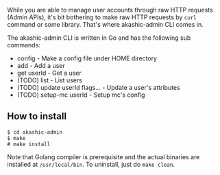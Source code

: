 While you are able to manage user accounts through raw HTTP requests (Admin APIs), it's bit bothering to make raw HTTP requests by `curl` command or some library. That's where akashic-admin CLI comes in.

The akashic-admin CLI is written in Go and has the following sub commands:

* config - Make a config file under HOME directory
* add - Add a user
* get userId - Get a user
* (TODO) list - List users
* (TODO) update userId flags... - Update a user's attributes
* (TODO) setup-mc userId - Setup mc's config

## How to install

```
$ cd akashic-admin
$ make
# make install
```

Note that Golang compiler is prerequisite and the actual binaries are installed at `/usr/local/bin`. To uninstall, just do `make clean`.